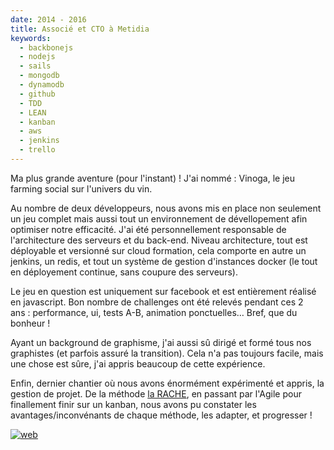 ```yaml
---
date: 2014 - 2016
title: Associé et CTO à Metidia
keywords:
  - backbonejs
  - nodejs
  - sails
  - mongodb
  - dynamodb
  - github
  - TDD
  - LEAN
  - kanban
  - aws
  - jenkins
  - trello
---
```


Ma plus grande aventure (pour l'instant) ! J'ai nommé : Vinoga, le jeu farming social sur l'univers du vin.

Au nombre de deux développeurs, nous avons mis en place non seulement un jeu complet mais aussi tout un environnement de dévellopement afin optimiser notre efficacité. J'ai été personnellement responsable de l'architecture des serveurs et du back-end. Niveau architecture, tout est déployable et versionné sur cloud formation, cela comporte en autre un jenkins, un redis, et tout un système de gestion d'instances docker (le tout en déployement continue, sans coupure des serveurs).

Le jeu en question est uniquement sur facebook et est entièrement réalisé en javascript. Bon nombre de challenges ont été relevés pendant ces 2 ans : performance, ui, tests A-B, animation ponctuelles… Bref, que du bonheur !

Ayant un background de graphisme, j'ai aussi sû dirigé et formé tous nos graphistes (et parfois assuré la transition). Cela n'a pas toujours facile, mais une chose est sûre, j'ai appris beaucoup de cette expérience.

Enfin, dernier chantier où nous avons énormément expérimenté et appris, la gestion de projet. De la méthode [la RACHE](http://www.la-rache.com/), en passant par l'Agile pour finallement finir sur un kanban, nous avons pu constater les avantages/inconvénants de chaque méthode, les adapter, et progresser !

[![web](web-badge.svg)](http://vinoga.com/)